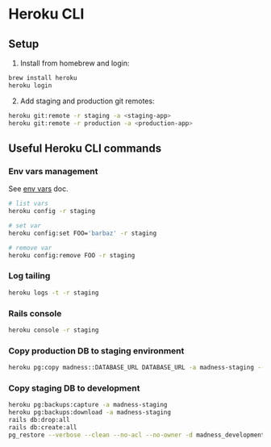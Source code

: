 # Heroku CLI

## Setup

1. Install from homebrew and login:
```bash
brew install heroku
heroku login
```

2. Add staging and production git remotes:
```bash
heroku git:remote -r staging -a <staging-app>
heroku git:remote -r production -a <production-app>
```

## Useful Heroku CLI commands

### Env vars management

See [env vars](env-vars.md) doc.

```bash
# list vars
heroku config -r staging

# set var
heroku config:set FOO='barbaz' -r staging

# remove var
heroku config:remove FOO -r staging
```

### Log tailing

```bash
heroku logs -t -r staging
```

### Rails console

```bash
heroku console -r staging
```

### Copy production DB to staging environment

```bash
heroku pg:copy madness::DATABASE_URL DATABASE_URL -a madness-staging --confirm madness-staging
```

### Copy staging DB to development

```bash
heroku pg:backups:capture -a madness-staging
heroku pg:backups:download -a madness-staging
rails db:drop:all
rails db:create:all
pg_restore --verbose --clean --no-acl --no-owner -d madness_development latest.dump
```